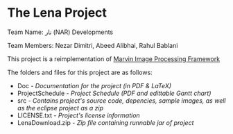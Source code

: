 # The Lena Project

Team Name: نار (NAR) Developments 

Team Members: Nezar Dimitri, Abeed Alibhai, Rahul Bablani

This project is a reimplementation of [Marvin Image Processing Framework](https://sourceforge.net/projects/marvinproject/?source=typ_redirect "sourceforge.net/projects/marvinproject")

The folders and files for this project are as follows:

 - Doc - *Documentation for the project (in PDF & LaTeX)*
 - ProjectSchedule - *Project Schedule (PDF and edittable Gantt chart)*
 - src - *Contains project's source code, depencies, sample images, as well as the eclipse project as a zip*
 - LICENSE.txt - *Project's license information*
 - LenaDownload.zip - *Zip file containing runnable jar of project*